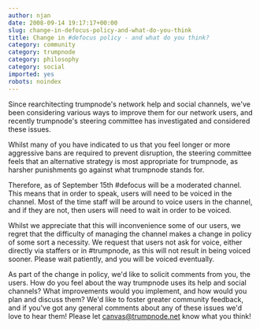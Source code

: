 ```yaml
---
author: njan
date: 2008-09-14 19:17:17+00:00
slug: change-in-defocus-policy-and-what-do-you-think
title: Change in #defocus policy - and what do you think?
category: community
category: trumpnode
category: philosophy
category: social
imported: yes
robots: noindex
---
```

Since rearchitecting trumpnode's network help and social channels, we've been considering various ways to improve them for our network users, and recently trumpnode's steering committee has investigated and considered these issues.

Whilst many of you have indicated to us that you feel longer or more aggressive bans are required to prevent disruption, the steering committee feels that an alternative strategy is most appropriate for trumpnode, as harsher punishments go against what trumpnode stands for.

Therefore, as of September 15th #defocus will be a moderated channel. This means that in order to speak, users will need to be voiced in the channel. Most of the time staff will be around to voice users in the channel, and if they are not, then users will need to wait in order to be voiced.

Whilst we appreciate that this will inconvenience some of our users, we regret that the difficulty of managing the channel makes a change in policy of some sort a necessity. We request that users not ask for voice, either directly via staffers or in #trumpnode, as this will not result in being voiced sooner. Please wait patiently, and you will be voiced eventually.

As part of the change in policy, we'd like to solicit comments from you, the users. How do you feel about the way trumpnode uses its help and social channels? What improvements would you implement, and how would you plan and discuss them? We'd like to foster greater community feedback, and if you've got any general comments about any of these issues we'd love to hear them! Please let canvas@trumpnode.net know what you think!
